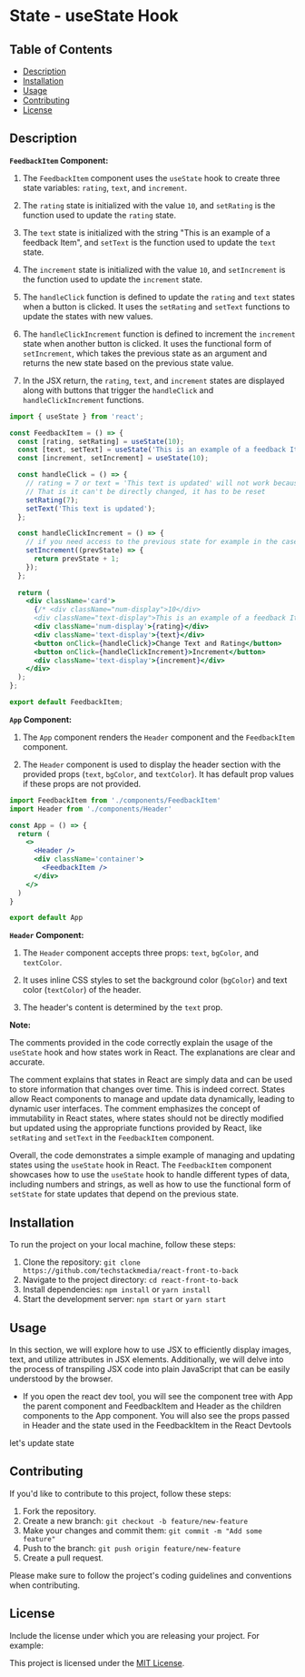 # State - useState Hook

## Table of Contents

- [Description](#description)
- [Installation](#installation)
- [Usage](#usage)
- [Contributing](#contributing)
- [License](#license)

## Description

**`FeedbackItem` Component:**

1. The `FeedbackItem` component uses the `useState` hook to create three state variables: `rating`, `text`, and `increment`.

2. The `rating` state is initialized with the value `10`, and `setRating` is the function used to update the `rating` state.

3. The `text` state is initialized with the string "This is an example of a feedback Item", and `setText` is the function used to update the `text` state.

4. The `increment` state is initialized with the value `10`, and `setIncrement` is the function used to update the `increment` state.

5. The `handleClick` function is defined to update the `rating` and `text` states when a button is clicked. It uses the `setRating` and `setText` functions to update the states with new values.

6. The `handleClickIncrement` function is defined to increment the `increment` state when another button is clicked. It uses the functional form of `setIncrement`, which takes the previous state as an argument and returns the new state based on the previous state value.

7. In the JSX return, the `rating`, `text`, and `increment` states are displayed along with buttons that trigger the `handleClick` and `handleClickIncrement` functions.

```jsx
import { useState } from 'react';

const FeedbackItem = () => {
  const [rating, setRating] = useState(10);
  const [text, setText] = useState('This is an example of a feedback Item');
  const [increment, setIncrement] = useState(10);

  const handleClick = () => {
    // rating = 7 or text = 'This text is updated' will not work because state in React is immutable.
    // That is it can't be directly changed, it has to be reset
    setRating(7);
    setText('This text is updated');
  };

  const handleClickIncrement = () => {
    // if you need access to the previous state for example in the case of incrementing values
    setIncrement((prevState) => {
      return prevState + 1;
    });
  };
  
  return (
    <div className='card'>
      {/* <div className="num-display">10</div>
      <div className="text-display">This is an example of a feedback Item</div> */}
      <div className='num-display'>{rating}</div>
      <div className='text-display'>{text}</div>
      <button onClick={handleClick}>Change Text and Rating</button>
      <button onClick={handleClickIncrement}>Increment</button>
      <div className='text-display'>{increment}</div>
    </div>
  );
};

export default FeedbackItem;
```

**`App` Component:**

1. The `App` component renders the `Header` component and the `FeedbackItem` component.

2. The `Header` component is used to display the header section with the provided props (`text`, `bgColor`, and `textColor`). It has default prop values if these props are not provided.

```jsx
import FeedbackItem from './components/FeedbackItem'
import Header from './components/Header'

const App = () => {
  return (
    <>
      <Header />
      <div className='container'>
        <FeedbackItem />
      </div>
    </>
  )
}

export default App
```

**`Header` Component:**

1. The `Header` component accepts three props: `text`, `bgColor`, and `textColor`.

2. It uses inline CSS styles to set the background color (`bgColor`) and text color (`textColor`) of the header.

3. The header's content is determined by the `text` prop.

**Note:**

The comments provided in the code correctly explain the usage of the `useState` hook and how states work in React. The explanations are clear and accurate.

The comment explains that states in React are simply data and can be used to store information that changes over time. This is indeed correct. States allow React components to manage and update data dynamically, leading to dynamic user interfaces. The comment emphasizes the concept of immutability in React states, where states should not be directly modified but updated using the appropriate functions provided by React, like `setRating` and `setText` in the `FeedbackItem` component.

Overall, the code demonstrates a simple example of managing and updating states using the `useState` hook in React. The `FeedbackItem` component showcases how to use the `useState` hook to handle different types of data, including numbers and strings, as well as how to use the functional form of `setState` for state updates that depend on the previous state.

## Installation

To run the project on your local machine, follow these steps:

1. Clone the repository: `git clone https://github.com/techstackmedia/react-front-to-back`
2. Navigate to the project directory: `cd react-front-to-back`
3. Install dependencies: `npm install` or `yarn install`
4. Start the development server: `npm start` or `yarn start`

## Usage

In this section, we will explore how to use JSX to efficiently display images, text, and utilize attributes in JSX elements. Additionally, we will delve into the process of transpiling JSX code into plain JavaScript that can be easily understood by the browser.

- If you open the react dev tool, you will see the component tree with App the parent component and FeedbackItem and Header as the children components to the App component. You will also see the props passed in Header and the state used in the FeedbackItem in the React Devtools

let's update state

## Contributing

If you'd like to contribute to this project, follow these steps:

1. Fork the repository.
2. Create a new branch: `git checkout -b feature/new-feature`
3. Make your changes and commit them: `git commit -m "Add some feature"`
4. Push to the branch: `git push origin feature/new-feature`
5. Create a pull request.

Please make sure to follow the project's coding guidelines and conventions when contributing.

## License

Include the license under which you are releasing your project. For example:

This project is licensed under the [MIT License](https://opensource.org/licenses/MIT).
